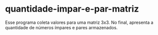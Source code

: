 # quantidade-impar-e-par-matriz
Esse programa coleta valores para uma matriz 3x3. No final, apresenta a quantidade de números ímpares e pares armazenados.
